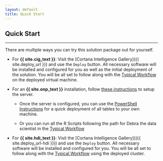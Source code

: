 ```yaml
---
layout: default
title: Quick Start
---
```


## Quick Start
-----------------
 
 There are multiple ways you can try this solution package out for yourself.

* For **{{ site.cig_text }}**: Visit the [Cortana Intelligence Gallery]({{ site.deploy_url }}) and use the `Deploy` button.  All necessary software will be installed and configured for you as well as the initial deployment of the solution.  You will be all set to follow along with the [Typical Workflow](Typical.html?platform=cig) on the deployed virtual machine.


* For an **{{ site.onp_text }}** installation, follow [these instructions](SetupSQL.html?platform=onp) to setup the server.    

    * Once the server is configured, you can use the [PowerShell Instructions](Powershell_Instructions.html?platform=onp) for a quick deployment of all tables to your own machine.

    * Or you can run all the R Scripts following the path for Debra the data scientist in the <a href="Typical.html?platform=onp">Typical Workflow</a>


* For **{{ site.hdi_text }}**: Visit the [Cortana Intelligence Gallery](({{ site.deploy_url-hdi }})) and use the `Deploy` button.  All necessary software will be installed and configured for you.  You will be all set to follow along with the [Typical Workflow](Typical.html?platform=hdi) using the deployed cluster.


